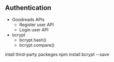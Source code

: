 ## Authentication
- Goodreads APIs
   - Register user API
   - Login user API
- bcrypt
  - bcrypt.hash()
  - bcrypt.compare()



intall third-party packeges 
npm install bcrypt --save
